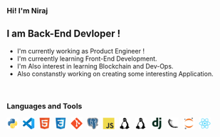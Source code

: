 
### Hi! I'm Niraj

## I am Back-End Devloper !

- I'm currently working as Product Engineer !
- I'm curreently learning Front-End Development.
- I'm Also interest in learning Blockchain and Dev-Ops.
- Also constanstly working on creating some interesting Application. 

<br/>

### Languages and Tools

<img align="left" alt="python" width="26px" src="https://github.com/devicons/devicon/blob/v2.15.1/icons/python/python-original.svg" style="padding-right:10px;" />
<img align="left" alt="Visual Studio Code" width="26px" src="https://github.com/devicons/devicon/blob/v2.15.1/icons/vscode/vscode-original.svg" style="padding-right:10px;" />
<img align="left" alt="HTML5" width="26px" src="https://github.com/devicons/devicon/blob/v2.15.1/icons/html5/html5-original.svg" style="padding-right:10px;" />
<img align="left" alt="CSS3" width="26px" src="https://github.com/devicons/devicon/blob/v2.15.1/icons/css3/css3-original.svg" style="padding-right:10px;" />
<img align="left" alt="git" width="26px" src="https://github.com/devicons/devicon/blob/v2.15.1/icons/git/git-original.svg" style="padding-right:10px;" />
<img align="left" alt="postgres" width="26px" src="https://github.com/devicons/devicon/blob/v2.15.1/icons/postgresql/postgresql-original.svg" style="padding-right:10px;" />
<img align="left" alt="javscript" width="26px" src="https://github.com/devicons/devicon/blob/v2.15.1/icons/javascript/javascript-original.svg" style="padding-right:10px;" />
<img align="left" alt="linux" width="26px" src="https://github.com/devicons/devicon/blob/v2.15.1/icons/linux/linux-plain.svg" style="padding-right:10px;" />
<img align="left" alt="linux" width="26px" src="https://github.com/devicons/devicon/blob/v2.15.1/icons/linux/linux-plain.svg" style="padding-right:10px;" />
<img align="left" alt="django" width="26px" src="https://github.com/devicons/devicon/blob/v2.15.1/icons/django/django-plain.svg" style="padding-right:10px;" />
<img align="left" alt="flask" width="26px" src="https://github.com/devicons/devicon/blob/v2.15.1/icons/flask/flask-original.svg" style="padding-right:10px;" />
<img align="left" alt="jupyter-notebook" width="26px" src="https://github.com/devicons/devicon/blob/v2.15.1/icons/jupyter/jupyter-original.svg" style="padding-right:10px;" />
<img align="left" alt="react" width="26px" src="https://github.com/devicons/devicon/blob/v2.15.1/icons/react/react-original.svg" style="padding-right:10px;" />

<br />
<br />
